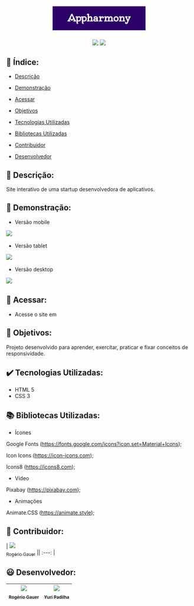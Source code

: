 <h1 align="center">
 <img src="img/appharmonyLogotipo.png" width="50%">
</h1>

<p align="center">
 <img src="https://img.shields.io/badge/status-conclu%C3%ADdo-0013BF">
 <img src="https://img.shields.io/badge/vers%C3%A3o-v1.0.0-B900D6">
</p>

## :bookmark_tabs: Índice:

- [Descrição](#pagewithcurl-descrição)

- [Demonstração](#mega-demonstração)

- [Acessar](#door-acessar) 

- [Objetivos](#dart-objetivos)

- [Tecnologias Utilizadas](#heavycheckmark-tecnologias-utilizadas)

- [Bibliotecas Utilizadas](#books-bibliotecas-utilizadas)

- [Contribuidor](#grinning-contribuidor)

- [Desenvolvedor](#smiley-desenvolvedor)

## :scroll: Descrição:
Site interativo de uma startup desenvolvedora de aplicativos.

## :mega: Demonstração:
- Versão mobile

<img src="img/appharmonyMobile.gif">

- Versão tablet

<img src="img/appharmonyTablet.gif">

- Versão desktop

<img src="img/appharmonyDesktop.gif">

## :door: Acessar:
- Acesse o site em 

## :dart: Objetivos:
Projeto desenvolvido para aprender, exercitar, praticar e fixar conceitos de responsividade. 

## :heavy_check_mark: Tecnologias Utilizadas:
- HTML 5
- CSS 3

## :books: Bibliotecas Utilizadas:
- Ícones

Google Fonts (https://fonts.google.com/icons?icon.set=Material+Icons);

Icon Icons (https://icon-icons.com);

Icons8 (https://icons8.com);

- Vídeo

Pixabay (https://pixabay.com);

- Animações

Animate.CSS (https://animate.style);

## :muscle: Contribuidor:
| [<img src="https://avatars.githubusercontent.com/u/96431522?v=4" width=115><br><sub>Rogério Gauer</sub>](https://github.com/rogeriogauer) || :---: |

## :smiley: Desenvolvedor:
| [<img src="https://avatars.githubusercontent.com/u/96431522?v=4" width=115><br><sub>Rogério Gauer</sub>](https://github.com/rogeriogauer) |[<img src="https://media-exp1.licdn.com/dms/image/C4D03AQEZUryu34Vq1A/profile-displayphoto-shrink_200_200/0/1530658790068?e=1659571200&v=beta&t=9kHYobE9ESdMxElaXWIqfmRcEStRlDr5C_ixYa55oxc" width=115><br><sub>Yuri Padilha</sub>](https://www.linkedin.com/in/yuri-padilha/) | 
| :---: | :---: |



